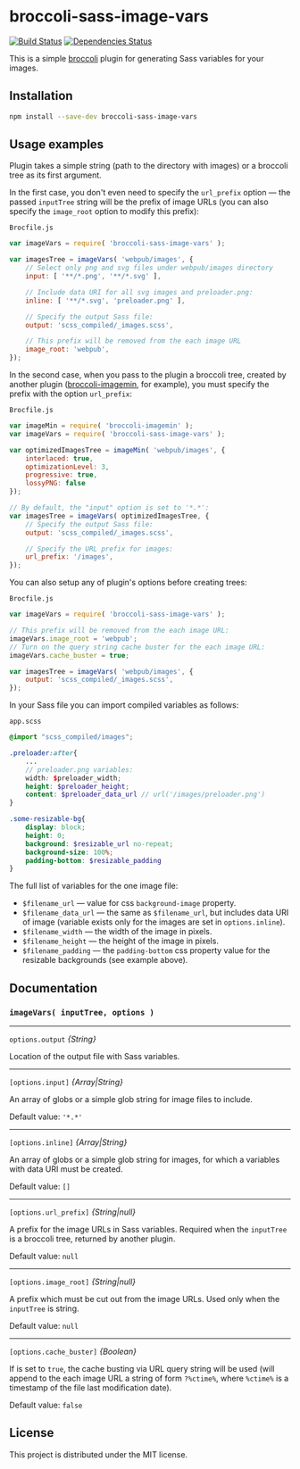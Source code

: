# broccoli-sass-image-vars

[![Build Status](https://travis-ci.org/filippovdaniil/broccoli-sass-image-vars.svg?branch=master)](https://travis-ci.org/filippovdaniil/broccoli-sass-image-vars)
[![Dependencies Status](https://img.shields.io/david/filippovdaniil/broccoli-sass-image-vars.svg)]()

This is a simple [broccoli](https://github.com/broccolijs/broccoli) plugin for generating Sass variables for your images.

## Installation

```bash
npm install --save-dev broccoli-sass-image-vars
```

## Usage examples

Plugin takes a simple string (path to the directory with images) or a broccoli tree as its first argument.

In the first case, you don't even need to specify the `url_prefix` option — the passed `inputTree` string will be the prefix of image URLs (you can also specify the `image_root` option to modify this prefix):

`Brocfile.js`
```js
var imageVars = require( 'broccoli-sass-image-vars' );

var imagesTree = imageVars( 'webpub/images', {
    // Select only png and svg files under webpub/images directory
    input: [ '**/*.png', '**/*.svg' ],

    // Include data URI for all svg images and preloader.png:
    inline: [ '**/*.svg', 'preloader.png' ],

    // Specify the output Sass file:
    output: 'scss_compiled/_images.scss',

    // This prefix will be removed from the each image URL
    image_root: 'webpub',
});
```

In the second case, when you pass to the plugin a broccoli tree, created by another plugin ([broccoli-imagemin](https://github.com/xulai/broccoli-imagemin), for example), you must specify the prefix with
the option `url_prefix`:

`Brocfile.js`
```js
var imageMin = require( 'broccoli-imagemin' );
var imageVars = require( 'broccoli-sass-image-vars' );

var optimizedImagesTree = imageMin( 'webpub/images', {
    interlaced: true,
    optimizationLevel: 3,
    progressive: true,
    lossyPNG: false
});

// By default, the "input" option is set to '*.*':
var imagesTree = imageVars( optimizedImagesTree, {
    // Specify the output Sass file:
    output: 'scss_compiled/_images.scss',

    // Specify the URL prefix for images:
    url_prefix: '/images',
});
```

You can also setup any of plugin's options before creating trees:

`Brocfile.js`
```js
var imageVars = require( 'broccoli-sass-image-vars' );

// This prefix will be removed from the each image URL:
imageVars.image_root = 'webpub';
// Turn on the query string cache buster for the each image URL:
imageVars.cache_buster = true;

var imagesTree = imageVars( 'webpub/images', {
    output: 'scss_compiled/_images.scss',
});
```

In your Sass file you can import compiled variables as follows:

`app.scss`
```scss
@import "scss_compiled/images";

.preloader:after{
    ...
    // preloader.png variables:
    width: $preloader_width;
    height: $preloader_height;
    content: $preloader_data_url // url('/images/preloader.png')
}

.some-resizable-bg{
    display: block;
    height: 0;
    background: $resizable_url no-repeat;
    background-size: 100%;
    padding-bottom: $resizable_padding
}
```

The full list of variables for the one image file:

- `$filename_url` — value for css `background-image` property.
- `$filename_data_url` — the same as `$filename_url`, but includes data URI of image (variable exists only for the images are set in `options.inline`).
- `$filename_width` — the width of the image in pixels.
- `$filename_height` — the height of the image in pixels.
- `$filename_padding` — the `padding-bottom` css property value for the resizable backgrounds (see example above).

## Documentation

### `imageVars( inputTree, options )`

---

`options.output` *{String}*

Location of the output file with Sass variables.

---

`[options.input]` *{Array|String}*

An array of globs or a simple glob string for image files to include.

Default value: `'*.*'`

---

`[options.inline]` *{Array|String}*

An array of globs or a simple glob string for images, for which a variables with data URI must be created.

Default value: `[]`

---

`[options.url_prefix]` *{String|null}*

A prefix for the image URLs in Sass variables. Required when the `inputTree` is a broccoli tree, returned by another plugin.


Default value: `null`

---

`[options.image_root]` *{String|null}*

A prefix which must be cut out from the image URLs. Used only when the `inputTree` is string.

Default value: `null`

---

`[options.cache_buster]` *{Boolean}*

If is set to `true`, the cache busting via URL query string will be used (will append to the each image URL a string of form `?%ctime%`, where `%ctime%` is a timestamp of the file last modification date).

Default value: `false`

## License

This project is distributed under the MIT license.
